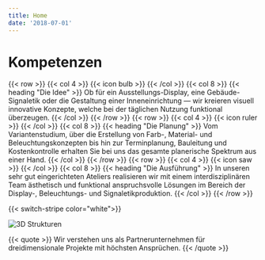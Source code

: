 ```yaml
---
title: Home
date: '2018-07-01'
---
```

# Kompetenzen

{{< row >}}
    {{< col 4 >}}
        {{< icon bulb >}}
    {{< /col >}}
    {{< col 8 >}}
        {{< heading "Die Idee" >}}
        Ob für ein Ausstellungs-Display, eine Gebäude-Signaletik oder die Gestaltung einer Inneneinrichtung — wir kreieren visuell innovative Konzepte, welche bei der täglichen Nutzung funktional überzeugen.
    {{< /col >}}
{{< /row >}}
{{< row >}}
    {{< col 4 >}}
        {{< icon ruler >}}
    {{< /col >}}
    {{< col 8 >}}
        {{< heading "Die Planung" >}}
        Vom Variantenstudium, über die Erstellung von Farb-, Material- und Beleuchtungskonzepten bis hin zur Terminplanung, Bauleitung und Kostenkontrolle erhalten Sie bei uns das gesamte planerische Spektrum aus einer Hand.
    {{< /col >}}
{{< /row >}}
{{< row >}}
    {{< col 4 >}}
        {{< icon saw >}}
    {{< /col >}}
    {{< col 8 >}}
        {{< heading "Die Ausführung" >}}
        In unseren sehr gut eingerichteten Ateliers realisieren wir mit einem interdisziplinären Team ästhetisch und funktional anspruchsvolle Lösungen im Bereich der Display-, Beleuchtungs- und Signaletikproduktion.
    {{< /col >}}
{{< /row >}}

{{< switch-stripe color="white">}}

<img src="https://www.cchobby.com/media/catalog/product/cache/14/image/9df78eab33525d08d6e5fb8d27136e95/5/9/59228_1.jpg" alt="3D Strukturen">

{{< quote >}}
    Wir verstehen uns als Partnerunternehmen für dreidimensionale Projekte mit höchsten Ansprüchen.
{{< /quote >}}
